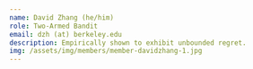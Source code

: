 ```yaml
---
name: David Zhang (he/him)
role: Two-Armed Bandit
email: dzh (at) berkeley.edu
description: Empirically shown to exhibit unbounded regret.
img: /assets/img/members/member-davidzhang-1.jpg
---
```

